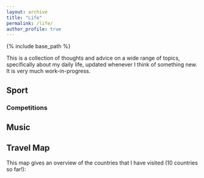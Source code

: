 ```yaml
---
layout: archive
title: "Life"
permalink: /life/
author_profile: true
---
```


{% include base_path %}

This is a collection of thoughts and advice on a wide range of topics, specifically about my daily life, updated whenever I think of something new. It is very much work-in-progress.

## Sport



### Competitions


## Music


## Travel Map

This map gives an overview of the countries that I have visited (10 countries so far!):

<html>
  <link rel="stylesheet" href="/files/jquery-jvectormap-2.0.5.css" type="text/css" media="screen"/>
  <script src="/files/jquery-3.4.1.min.js"></script>
  <script src="/files/jquery-jvectormap-2.0.5.min.js"></script>
  <script src="/files/jquery-jvectormap-world-mill.js"></script>

  <div id="map" style="width: 600px; height: 400px"></div>

<script type="text/javascript" src="/files/travel_map.js"></script>

</html>